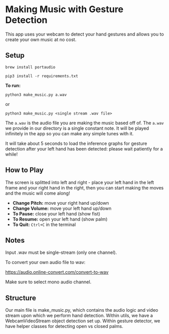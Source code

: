 # Making Music with Gesture Detection

This app uses your webcam to detect your hand gestures and allows you  to create your own music at no cost. 

## Setup
```brew install portaudio```

```pip3 install -r requirements.txt```

**To run:**

```python3 make_music.py a.wav```

or

```python3 make_music.py <single stream .wav file>```

The ```a.wav``` is the audio file you are making the music based off of. The ```a.wav``` we provide in our directory is a single constant note. It will be played infinitely in the app so you can make any simple tunes with it.

It will take about 5 seconds to load the inference graphs for gesture detection after your left hand has been detected: please wait patiently for a while!

## How to Play


The screen is splitted into left and right - place your left hand in the left frame and your right hand in the right, then you can start making the moves and the music will come along!

* **Change Pitch:** move your right hand up/down
* **Change Volume:** move your left hand up/down
* **To Pause:** close your left hand (show fist)
* **To Resume:** open your left hand (show palm)
* **To Quit:** ```Ctrl+C``` in the terminal

## Notes

Input .wav must be single-stream (only one channel).

To convert your own audio file to wav: 

<https://audio.online-convert.com/convert-to-wav> 

Make sure to select mono audio channel.


## Structure

Our main file is make_music.py, which contains the audio logic and video stream upon which we perform hand detection.
Within utils, we have a WebcamVideoStream object detection set up.
Within gesture detector, we have helper classes for detecting open vs closed palms.

